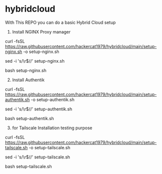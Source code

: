 # hybridcloud

With This REPO you can do a basic Hybrid Cloud setup

1) Install NGINX Proxy manager

curl -fsSL https://raw.githubusercontent.com/hackercat1979/hybridcloud/main/setup-nginx.sh -o setup-nginx.sh

sed -i 's/\r$//' setup-nginx.sh

bash setup-nginx.sh

2) Install Authentik
   
curl -fsSL https://raw.githubusercontent.com/hackercat1979/hybridcloud/main/setup-authentik.sh -o setup-authentik.sh

sed -i 's/\r$//' setup-authentik.sh

bash setup-authentik.sh

3) for Tailscale Installation testing purpose 

curl -fsSL https://raw.githubusercontent.com/hackercat1979/hybridcloud/main/setup-tailscale.sh -o setup-tailscale.sh

sed -i 's/\r$//' setup-tailscale.sh

bash setup-tailscale.sh
